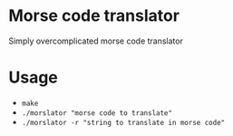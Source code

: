 # Morse code translator
Simply overcomplicated morse code translator
# Usage
- `make`
- `./morslator "morse code to translate"`
- `./morslator -r "string to translate in morse code"`
